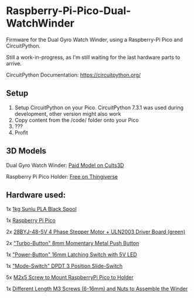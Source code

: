 # Raspberry-Pi-Pico-Dual-WatchWinder

Firmware for the Dual Gyro Watch Winder, using a Raspberry-Pi Pico and CircuitPython.

Still a work-in-progress, as I'm still waiting for the last hardware parts to arrive.

CircuitPython Documentation: https://circuitpython.org/

## Setup

1. Setup CircuitPython on your Pico. CircuitPython 7.3.1 was used during development, other version might also work
2. Copy content from the /code/ folder onto your Pico 
3. ???
4. Profit

## 3D Models

Dual Gyro Watch Winder: [Paid Model on Cults3D]( https://cults3d.com/en/3d-model/gadget/dual-gyro-winder-watch-winder-remontoir-montre)

Raspberry Pi Pico Holder: [Free on Thingiverse](https://www.thingiverse.com/thing:4808999/files)


## Hardware used:

1x [1kg Sunlu PLA Black Spool](https://s.click.aliexpress.com/e/_DC6NlZt)

1x [Raspberry Pi Pico](https://amzn.to/3AWCfSs)

2x [28BYJ-48-5V 4 Phase Stepper Motor + ULN2003 Driver Board (green)](https://s.click.aliexpress.com/e/_DFRxmH9)

2x ["Turbo-Button" 8mm Momentary Metal Push Button](https://s.click.aliexpress.com/e/_DFjGEgx)

1x ["Power-Button" 16mm Latching Switch with 5V LED](https://s.click.aliexpress.com/e/_DDz482r)

1x ["Mode-Switch" DPDT 3 Position Slide-Switch](https://s.click.aliexpress.com/e/_DBGtyER)

5x [M2x5 Screw to Mount RaspberryPi Pico to Holder](https://s.click.aliexpress.com/e/_De45Z6F)

1x [Different Length M3 Screws (6-16mm) and Nuts to Assemble the Winder](https://s.click.aliexpress.com/e/_DDPj2g3)